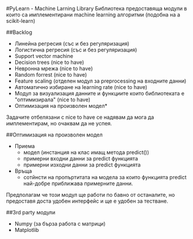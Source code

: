 #PyLearn - Machine Larning Library
Библиотека предоставяща модули в които са имплементирани machine learning алгоритми (подобна на а scikit-learn)

##Backlog
 - Линейна регресия (със и без регуляризация)
 - Логистична регресия (със и без регуляризация)
 - Support vector machine
 - Decision trees (nice to have)
 - Невронна мрежа (nice to have)
 - Random forrest (nice to have)
 - Feature scaling (отделен модул за preprocessing на входните данни)
 - Автоматично избиране на learning rate (nice to have)
 - Модул за визуализация данните и функциите които библиотеката е "оптимизирала" (nice to have)
 - Оптимизация на произволен модел*

Задачите отбелязани с nice to have се надявам да мога да имплементирам, но очаквам да не успея.

##Оптимизация на произволен модел
 - Приема
   - модел (инстанция на клас имащ метода predict())
   - примерни входни данни за predict функцията
   - примерни изходни данни за predict функцията
 - Връща
   - сотйнсти на пропъртитата на модела за които функцията predict най-добре приближава примерните данни.

Предполагам че този модул ще работи по бавно от останалите, но предоставя доста удобен интерфейс и ще е удобен за тестване.

##3rd party модули
 - Numpy (за бърза работа с матрици)
 - Matplotlib
